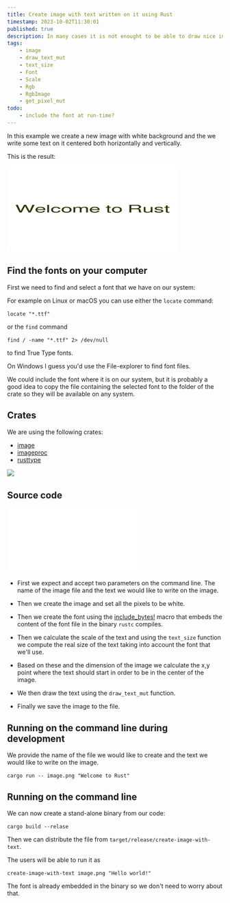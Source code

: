 ```yaml
---
title: Create image with text written on it using Rust
timestamp: 2023-10-02T11:30:01
published: true
description: In many cases it is not enought to be able to draw nice images. We would also want to write some text on the image.
tags:
    - image
    - draw_text_mut
    - text_size
    - Font
    - Scale
    - Rgb
    - RgbImage
    - get_pixel_mut
todo:
    - include the font at run-time?
---
```


In this example we create a new image with white background and the we write some text on it centered both horizontally and vertically.

This is the result:

![](examples/create-image-with-text/image.png)

## Find the fonts on your computer

First we need to find and select a font that we have on our system:


For example on Linux or macOS you can use either the `locate` command:

```
locate "*.ttf"
```

or the `find` command

```
find / -name "*.ttf" 2> /dev/null
```

to find True Type fonts.

On Windows I guess you'd use the File-explorer to find font files.

We could include the font where it is on our system, but it is probably a good idea to copy the file containing the selected font to the folder of the crate so they will be available on any system.


## Crates

We are using the following crates:

* [image](https://crates.io/crates/image)
* [imageproc](https://crates.io/crates/imageproc)
* [rusttype](https://crates.io/crates/rusttype)

![](examples/create-image-with-text/Cargo.toml)

## Source code

![](examples/create-image-with-text/src/main.rs)

* First we expect and accept two parameters on the command line. The name of the image file and the text we would like to write on the image.

* Then we create the image and set all the pixels to be white.

* Then we create the font using the [include_bytes!](https://doc.rust-lang.org/std/macro.include_bytes.html) macro that embeds the content of the font file in the binary `rustc` compiles.

* Then we calculate the scale of the text and using the `text_size` function we compute the real size of the text taking into account the font that we'll use.

* Based on these and the dimension of the image we calculate the x,y point where the text should start in order to be in the center of the image.

* We then draw the text using the `draw_text_mut` function.

* Finally we save the image to the file.

## Running on the command line during development

We provide the name of the file we would like to create and the text we would like to write on the image.

```
cargo run -- image.png "Welcome to Rust"
```

## Running on the command line

We can now create a stand-alone binary from our code:

```
cargo build --relase
```

Then we can distribute the file from `target/release/create-image-with-text`.

The users will be able to run it as

```
create-image-with-text image.png "Hello world!"
```

The font is already embedded in the binary so we don't need to worry about that.



